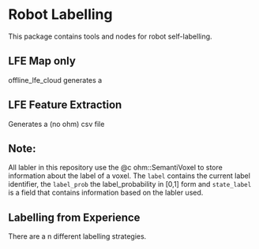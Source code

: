 # Robot Labelling 
This package contains tools and nodes for robot self-labelling.  

## LFE Map only
offline_lfe_cloud generates a 

## LFE Feature Extraction
Generates a (no ohm) csv file

## Note: 

All labler in this repository use the @c ohm::SemantiVoxel to store information about the label of a voxel. The `label` contains the current label identifier, the `label_prob` the label_probability in [0,1] form and `state_label` is a field that contains information based on the labler used. 

## Labelling from Experience

There are a n different labelling strategies.
